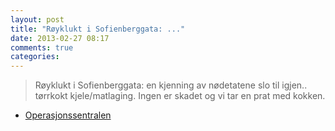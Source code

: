 ```yaml
---
layout: post
title: "Røyklukt i Sofienberggata: ..."
date: 2013-02-27 08:17
comments: true
categories: 
---
```

> Røyklukt i Sofienberggata: en kjenning av nødetatene slo til igjen.. tørrkokt kjele/matlaging. Ingen er skadet og vi tar en prat med kokken.
- [Operasjonssentralen](http://twitter.com/oslopolitiops/statuses/306800129724256256)
